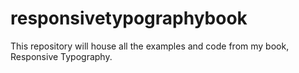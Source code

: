 responsivetypographybook
========================

This repository will house all the examples and code from my book, Responsive Typography.
